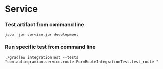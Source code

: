 # Service

### Test artifact from command line

`java -jar service.jar development`

### Run specific test from command line

`./gradlew integrationTest --tests "com.abtingramian.service.route.FormRouteIntegrationTest.test_route
"`
